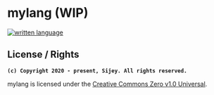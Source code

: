 # mylang (WIP)

[![written language](https://img.shields.io/badge/Written_Language-Golang-00ADD8?style=for-the-badge&logo=go)](https://go.dev/)

## License / Rights
**`(c) Copyright 2020 - present, Sijey. All rights reserved.`**

mylang is licensed under the [Creative Commons Zero v1.0 Universal](https://creativecommons.org/).
